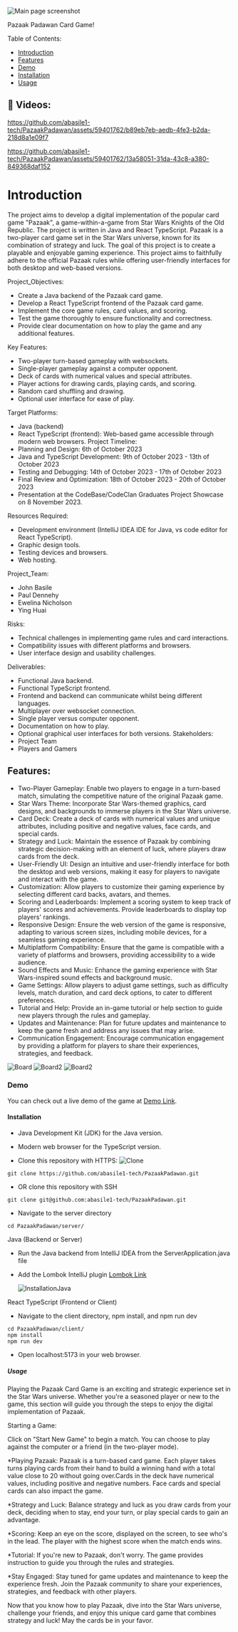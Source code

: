 ![Main page screenshot](https://github.com/abasile1-tech/PazaakPadawan/blob/main/Images/MainPage.png?raw=true)

Pazaak Padawan Card Game!

Table of Contents:

- [Introduction](#introduction)
- [Features](#features)
- [Demo](#demo)
- [Installation](#installation)
- [Usage](#usage)

## :movie_camera: Videos:

https://github.com/abasile1-tech/PazaakPadawan/assets/59401762/b89eb7eb-aedb-4fe3-b2da-218d8a1e09f7

https://github.com/abasile1-tech/PazaakPadawan/assets/59401762/13a58051-31da-43c8-a380-849368daf152

# Introduction

The project aims to develop a digital implementation of the popular card game "Pazaak", a game-within-a-game from Star Wars Knights of the Old Republic. The project is written in Java and React TypeScript. Pazaak is a two-player card game set in the Star Wars universe, known for its combination of strategy and luck. The goal of this project is to create a playable and enjoyable gaming experience. This project aims to faithfully adhere to the official Pazaak rules while offering user-friendly interfaces for both desktop and web-based versions.

Project_Objectives:

- Create a Java backend of the Pazaak card game.
- Develop a React TypeScript frontend of the Pazaak card game.
- Implement the core game rules, card values, and scoring.
- Test the game thoroughly to ensure functionality and correctness.
- Provide clear documentation on how to play the game and any additional features.

Key Features:

- Two-player turn-based gameplay with websockets.
- Single-player gameplay against a computer opponent.
- Deck of cards with numerical values and special attributes.
- Player actions for drawing cards, playing cards, and scoring.
- Random card shuffling and drawing.
- Optional user interface for ease of play.

Target Platforms:

- Java (backend)
- React TypeScript (frontend): Web-based game accessible through modern web browsers.
  Project Timeline:
- Planning and Design: 6th of October 2023
- Java and TypeScript Development: 9th of October 2023 - 13th of October 2023
- Testing and Debugging: 14th of October 2023 - 17th of October 2023
- Final Review and Optimization: 18th of October 2023 - 20th of October 2023
- Presentation at the CodeBase/CodeClan Graduates Project Showcase on 8 November 2023.

Resources Required:

- Development environment (IntelliJ IDEA IDE for Java, vs code editor for React TypeScript).
- Graphic design tools.
- Testing devices and browsers.
- Web hosting.

Project_Team:

- John Basile
- Paul Dennehy
- Ewelina Nicholson
- Ying Huai

Risks:

- Technical challenges in implementing game rules and card interactions.
- Compatibility issues with different platforms and browsers.
- User interface design and usability challenges.

Deliverables:

- Functional Java backend.
- Functional TypeScript frontend.
- Frontend and backend can communicate whilst being different languages.
- Multiplayer over websocket connection.
- Single player versus computer opponent.
- Documentation on how to play.
- Optional graphical user interfaces for both versions. Stakeholders:
- Project Team
- Players and Gamers

## Features:

- Two-Player Gameplay: Enable two players to engage in a turn-based match, simulating the competitive nature of the original Pazaak game.
- Star Wars Theme: Incorporate Star Wars-themed graphics, card designs, and backgrounds to immerse players in the Star Wars universe.
- Card Deck: Create a deck of cards with numerical values and unique attributes, including positive and negative values, face cards, and special cards.
- Strategy and Luck: Maintain the essence of Pazaak by combining strategic decision-making with an element of luck, where players draw cards from the deck.
- User-Friendly UI: Design an intuitive and user-friendly interface for both the desktop and web versions, making it easy for players to navigate and interact with the game.
- Customization: Allow players to customize their gaming experience by selecting different card backs, avatars, and themes.
- Scoring and Leaderboards: Implement a scoring system to keep track of players' scores and achievements. Provide leaderboards to display top players' rankings.
- Responsive Design: Ensure the web version of the game is responsive, adapting to various screen sizes, including mobile devices, for a seamless gaming experience.
- Multiplatform Compatibility: Ensure that the game is compatible with a variety of platforms and browsers, providing accessibility to a wide audience.
- Sound Effects and Music: Enhance the gaming experience with Star Wars-inspired sound effects and background music.
- Game Settings: Allow players to adjust game settings, such as difficulty levels, match duration, and card deck options, to cater to different preferences.
- Tutorial and Help: Provide an in-game tutorial or help section to guide new players through the rules and gameplay.
- Updates and Maintenance: Plan for future updates and maintenance to keep the game fresh and address any issues that may arise.
- Communication Engagement: Encourage communication engagement by providing a platform for players to share their experiences, strategies, and feedback.

![Board](https://github.com/abasile1-tech/PazaakPadawan/blob/main/Images/SoloGame.png?raw=true)
![Board2](https://github.com/abasile1-tech/PazaakPadawan/blob/main/Images/DeckBuilder.png?raw=true)
![Board2](https://github.com/abasile1-tech/PazaakPadawan/blob/main/Images/ChooseCharacter.png?raw=true)

### Demo

You can check out a live demo of the game at [Demo Link](https://pazaak-3533536a7b01.herokuapp.com/).

#### Installation

- Java Development Kit (JDK) for the Java version.
- Modern web browser for the TypeScript version.

- Clone this repository with HTTPS:
  ![Clone](https://github.com/abasile1-tech/PazaakPadawan/blob/main/Images/Clone.png?raw=true)

```
git clone https://github.com/abasile1-tech/PazaakPadawan.git
```

- OR clone this repository with SSH

```
git clone git@github.com:abasile1-tech/PazaakPadawan.git
```

- Navigate to the server directory

```
cd PazaakPadawan/server/
```

Java (Backend or Server)

- Run the Java backend from IntelliJ IDEA from the ServerApplication.java file
- Add the Lombok IntelliJ plugin [Lombok Link](https://projectlombok.org/setup/intellij)

  ![InstallationJava](https://github.com/abasile1-tech/PazaakPadawan/blob/main/Images/InstallationJava.png?raw=true)

React TypeScript (Frontend or Client)

- Navigate to the client directory, npm install, and npm run dev

```
cd PazaakPadawan/client/
npm install
npm run dev
```

- Open localhost:5173 in your web browser.

##### Usage

Playing the Pazaak Card Game is an exciting and strategic experience set in the Star Wars universe. Whether you're a seasoned player or new to the game, this section will guide you through the steps to enjoy the digital implementation of Pazaak.

Starting a Game:

Click on "Start New Game" to begin a match. You can choose to play against the computer or a friend (in the two-player mode).

\*Playing Pazaak:
Pazaak is a turn-based card game. Each player takes turns playing cards from their hand to build a winning hand with a total value close to 20 without going over.Cards in the deck have numerical values, including positive and negative numbers. Face cards and special cards can also impact the game.

\*Strategy and Luck:
Balance strategy and luck as you draw cards from your deck, deciding when to stay, end your turn, or play special cards to gain an advantage.

\*Scoring:
Keep an eye on the score, displayed on the screen, to see who's in the lead. The player with the highest score when the match ends wins.

\*Tutorial:
If you're new to Pazaak, don't worry. The game provides instruction to guide you through the rules and strategies.

\*Stay Engaged:
Stay tuned for game updates and maintenance to keep the experience fresh. Join the Pazaak community to share your experiences, strategies, and feedback with other players.

Now that you know how to play Pazaak, dive into the Star Wars universe, challenge your friends, and enjoy this unique card game that combines strategy and luck! May the cards be in your favor.

